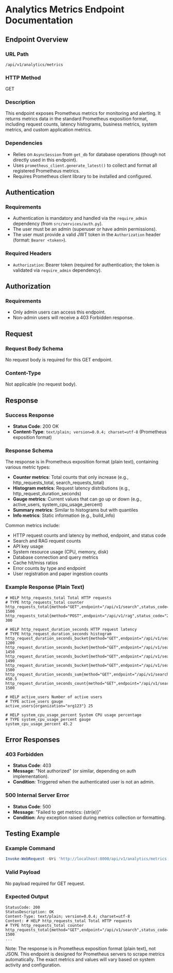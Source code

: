# Analytics Metrics Endpoint Documentation

## Endpoint Overview

### URL Path
`/api/v1/analytics/metrics`

### HTTP Method
GET

### Description
This endpoint exposes Prometheus metrics for monitoring and alerting. It returns metrics data in the standard Prometheus exposition format, including request counts, latency histograms, business metrics, system metrics, and custom application metrics.

### Dependencies
- Relies on `AsyncSession` from `get_db` for database operations (though not directly used in this endpoint).
- Uses `prometheus_client.generate_latest()` to collect and format all registered Prometheus metrics.
- Requires Prometheus client library to be installed and configured.

## Authentication

### Requirements
- Authentication is mandatory and handled via the `require_admin` dependency (from `src/services/auth.py`).
- The user must be an admin (superuser or have admin permissions).
- The user must provide a valid JWT token in the `Authorization` header (format: `Bearer <token>`).

### Required Headers
- `Authorization`: Bearer token (required for authentication; the token is validated via `require_admin` dependency).

## Authorization

### Requirements
- Only admin users can access this endpoint.
- Non-admin users will receive a 403 Forbidden response.

## Request

### Request Body Schema
No request body is required for this GET endpoint.

### Content-Type
Not applicable (no request body).

## Response

### Success Response
- **Status Code**: 200 OK
- **Content-Type**: `text/plain; version=0.0.4; charset=utf-8` (Prometheus exposition format)

### Response Schema
The response is in Prometheus exposition format (plain text), containing various metric types:

- **Counter metrics**: Total counts that only increase (e.g., http_requests_total, search_requests_total)
- **Histogram metrics**: Request latency distributions (e.g., http_request_duration_seconds)
- **Gauge metrics**: Current values that can go up or down (e.g., active_users, system_cpu_usage_percent)
- **Summary metrics**: Similar to histograms but with quantiles
- **Info metrics**: Static information (e.g., build_info)

Common metrics include:
- HTTP request counts and latency by method, endpoint, and status code
- Search and RAG request counts
- API key usage
- System resource usage (CPU, memory, disk)
- Database connection and query metrics
- Cache hit/miss ratios
- Error counts by type and endpoint
- User registration and paper ingestion counts

### Example Response (Plain Text)
```
# HELP http_requests_total Total HTTP requests
# TYPE http_requests_total counter
http_requests_total{method="GET",endpoint="/api/v1/search",status_code="200",user_type="authenticated",organization="org123"} 1500
http_requests_total{method="POST",endpoint="/api/v1/rag",status_code="200",user_type="authenticated",organization="org123"} 300

# HELP http_request_duration_seconds HTTP request latency
# TYPE http_request_duration_seconds histogram
http_request_duration_seconds_bucket{method="GET",endpoint="/api/v1/search",status_code="200",le="0.1"} 1200
http_request_duration_seconds_bucket{method="GET",endpoint="/api/v1/search",status_code="200",le="0.5"} 1450
http_request_duration_seconds_bucket{method="GET",endpoint="/api/v1/search",status_code="200",le="1.0"} 1490
http_request_duration_seconds_bucket{method="GET",endpoint="/api/v1/search",status_code="200",le="+Inf"} 1500
http_request_duration_seconds_sum{method="GET",endpoint="/api/v1/search",status_code="200"} 450.5
http_request_duration_seconds_count{method="GET",endpoint="/api/v1/search",status_code="200"} 1500

# HELP active_users Number of active users
# TYPE active_users gauge
active_users{organization="org123"} 25

# HELP system_cpu_usage_percent System CPU usage percentage
# TYPE system_cpu_usage_percent gauge
system_cpu_usage_percent 45.2
```

## Error Responses

### 403 Forbidden
- **Status Code**: 403
- **Message**: "Not authorized" (or similar, depending on auth implementation).
- **Condition**: Triggered when the authenticated user is not an admin.

### 500 Internal Server Error
- **Status Code**: 500
- **Message**: "Failed to get metrics: {str(e)}"
- **Condition**: Any exception raised during metrics collection or formatting.

## Testing Example

### Example Command
```powershell
Invoke-WebRequest -Uri 'http://localhost:8000/api/v1/analytics/metrics' -Method GET -Headers @{Authorization="Bearer eyJhbGciOiJIUzI1NiIsInR5cCI6IkpXVCJ9.eyJzdWIiOiJhZG1pbiIsImV4cCI6MTc1ODg3MDc4OH0.GrXDnxCPAYJxm3rG33_0bP3hMJXTu5FX68uHHF1WV1I"}
```

### Valid Payload
No payload required for GET request.

### Expected Output
```
StatusCode: 200
StatusDescription: OK
Content-Type: text/plain; version=0.0.4; charset=utf-8
Content: # HELP http_requests_total Total HTTP requests
# TYPE http_requests_total counter
http_requests_total{method="GET",endpoint="/api/v1/search",status_code="200",user_type="authenticated",organization="org123"} 1500
...
```

Note: The response is in Prometheus exposition format (plain text), not JSON. This endpoint is designed for Prometheus servers to scrape metrics automatically. The exact metrics and values will vary based on system activity and configuration.